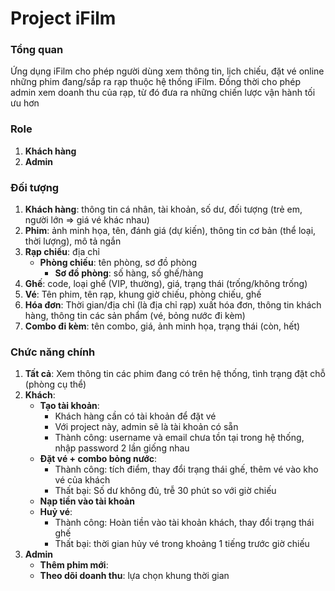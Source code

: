 # Project iFilm
### Tổng quan
Ứng dụng iFilm cho phép người dùng xem thông tin, lịch chiếu, đặt vé online những phim đang/sắp ra rạp thuộc hệ thống iFilm. Đồng thời cho phép admin xem doanh thu của rạp, từ đó đưa ra những chiến lược vận hành tối ưu hơn
### Role
1. **Khách hàng**
2. **Admin**
### Đối tượng
1. **Khách hàng**: thông tin cá nhân, tài khoản, số dư, đối tượng (trẻ em, người lớn => giá vé khác nhau)
2. **Phim**: ảnh minh họa, tên, đánh giá (dự kiến), thông tin cơ bản (thể loại, thời lượng), mô tả ngắn
3. **Rạp chiếu**: địa chỉ 
   - **Phòng chiếu**: tên phòng, sơ đồ phòng
      - **Sơ đồ phòng**: số hàng, số ghế/hàng
4. **Ghế**: code, loại ghế (VIP, thường), giá, trạng thái (trống/không trống)
5. **Vé**: Tên phim, tên rạp, khung giờ chiếu, phòng chiếu, ghế
6. **Hóa đơn**: Thời gian/địa chỉ (là địa chỉ rạp) xuất hóa đơn, thông tin khách hàng, thông tin các sản phẩm (vé, bỏng nước đi kèm)
7. **Combo đi kèm**: tên combo, giá, ảnh minh họa, trạng thái (còn, hết)
### Chức năng chính
1. **Tất cả**: Xem thông tin các phim đang có trên hệ thống, tình trạng đặt chỗ (phòng cụ thể)
2. **Khách**:
   - **Tạo tài khoản**:
      - Khách hàng cần có tài khoản để đặt vé
      - Với project này, admin sẽ là tài khoản có sẵn 
      - Thành công: username và email chưa tồn tại trong hệ thống, nhập password 2 lần giống nhau
   - **Đặt vé + combo bỏng nước**:
      - Thành công: tích điểm, thay đổi trạng thái ghế, thêm vé vào kho vé của khách
      - Thất bại: Số dư không đủ, trễ 30 phút so với giờ chiếu
   - **Nạp tiền vào tài khoản**
   - **Huỷ vé**: 
      - Thành công: Hoàn tiền vào tài khoản khách, thay đổi trạng thái ghế
      - Thất bại: thời gian hủy vé trong khoảng 1 tiếng trước giờ chiếu
3. **Admin**
   - **Thêm phim mới**:
   - **Theo dõi doanh thu**: lựa chọn khung thời gian
